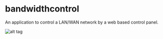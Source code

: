# bandwidthcontrol
An application to control a LAN/WAN network by a web based control panel.

![alt tag](https://i.gyazo.com/55b4402521afe2d4802f9f76b2660899.png)

